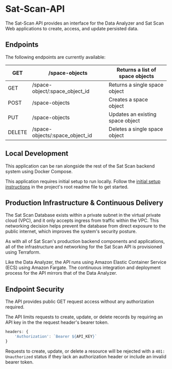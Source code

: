 # Sat-Scan-API

The Sat-Scan API provides an interface for the Data Analyzer and Sat Scan Web applications to create, access, and update persisted data.

## Endpoints

The following endpoints are currently available:

| GET    | /space-objects                  | Returns a list of space objects  |
| ------ | ------------------------------- | -------------------------------- |
| GET    | /space-object/:space_object_id  | Returns a single space object    |
| POST   | /space-objects                  | Creates a space object           |
| PUT    | /space-objects                  | Updates an existing space object |
| DELETE | /space-objects/:space_object_id | Deletes a single space object    |

## Local Development

This application can be ran alongside the rest of the Sat Scan backend system using Docker Compose.

This application requires initial setup to run locally. Follow the [initial setup instructions](../../README.md#initial-local-development-setup) in the project's root readme file to get started.

## Production Infrastructure & Continuous Delivery

The Sat Scan Database exists within a private subnet in the virtual private cloud (VPC), and it only accepts ingress from traffic within the VPC. This networking decision helps prevent the database from direct exposure to the public internet, which improves the system's security posture.

As with all of Sat Scan's production backend components and applications, all of the infrastructure and networking for the Sat Scan API is provisioned using Terraform. 

Like the Data Analyzer, the API runs using Amazon Elastic Container Service (ECS) using Amazon Fargate. The continuous integration and deployment process for the API mirrors that of the Data Analyzer.

## Endpoint Security

The API provides public GET request access without any authorization required.

The API limits requests to create, update, or delete records by requiring an API key in the the request header's bearer token.

```js
headers: {
    'Authorization': `Bearer ${API_KEY}`
}
```

Requests to create, update, or delete a resource will be rejected with a `401: Unauthorized` status if they lack an authorization header or include an invalid bearer token.
